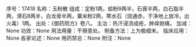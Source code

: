 序号：17418
名称：玉粉散
组成：定粉1两，蛤粉9两半，石膏半两，白石脂半两，滑石8两半，白龙骨半两，粟米粉2两，寒水石（烧通赤，于净地上放冷，出火毒）1两。
出处：《御药院方》卷八。
主治：热汗浸渍成疮，肿痒焮痛。
加减：None
功效：None
用法用量：干擦患处。
制备方法：上为极细末。
临床应用：None
各家论述：None
用药禁忌：None
附注：None
